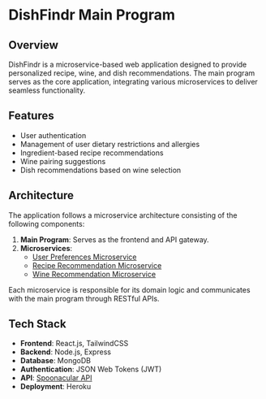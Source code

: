 # DishFindr Main Program

## Overview
DishFindr is a microservice-based web application designed to provide personalized recipe, wine, and dish recommendations. The main program serves as the core application, integrating various microservices to deliver seamless functionality.

## Features
- User authentication
- Management of user dietary restrictions and allergies
- Ingredient-based recipe recommendations
- Wine pairing suggestions
- Dish recommendations based on wine selection

## Architecture
The application follows a microservice architecture consisting of the following components:

1. **Main Program**: Serves as the frontend and API gateway.
2. **Microservices**:
    - [User Preferences Microservice](https://github.com/sirus-the-beaver/cs361-microservice-b)
    - [Recipe Recommendation Microservice](https://github.com/sirus-the-beaver/cs361-microservice-c)
    - [Wine Recommendation Microservice](https://github.com/sirus-the-beaver/cs361-microservice-d)

Each microservice is responsible for its domain logic and communicates with the main program through RESTful APIs.

## Tech Stack
- **Frontend**: React.js, TailwindCSS
- **Backend**: Node.js, Express
- **Database**: MongoDB
- **Authentication**: JSON Web Tokens (JWT)
- **API**: [Spoonacular API](https://spoonacular.com/food-api)
- **Deployment**: Heroku